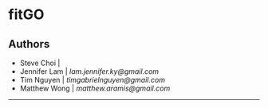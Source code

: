 # fitGO

## Authors

- Steve Choi |
- Jennifer Lam | _lam.jennifer.ky@gmail.com_
- Tim Nguyen | _timgabrielnguyen@gmail.com_
- Matthew Wong | _matthew.aramis@gmail.com_

---

